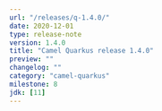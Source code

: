 ```yaml
---
url: "/releases/q-1.4.0/"
date: 2020-12-01
type: release-note
version: 1.4.0
title: "Camel Quarkus release 1.4.0"
preview: ""
changelog: ""
category: "camel-quarkus"
milestone: 8
jdk: [11]
---
```

